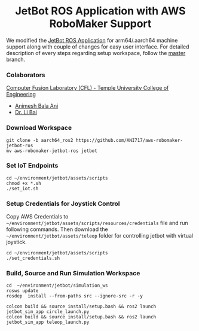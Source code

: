 <p align="center">
  <h1 align="center">JetBot ROS Application with AWS RoboMaker Support</h1>
</p>

We modified the [JetBot ROS Application](https://github.com/jerwallace/aws-robomaker-jetbot-ros) for arm64/.aarch64 machine support along with couple of changes for easy user interface. For detailed description of every steps regarding setup workspace, follow the [master](https://github.com/lbaitemple/aws-robomaker-jetbot-ros) branch.

### Colaborators
[Computer Fusion Laboratory (CFL) - Temple University College of Engineering](https://sites.temple.edu/cflab/people/)
* [Animesh Bala Ani](https://animeshani.com/)
* [Dr. Li Bai](https://engineering.temple.edu/about/faculty-staff/li-bai-lbai)

### Download Workspace
```
git clone -b aarch64_ros2 https://github.com/ANI717/aws-robomaker-jetbot-ros
mv aws-robomaker-jetbot-ros jetbot
```

### Set IoT Endpoints
```
cd ~/environment/jetbot/assets/scripts
chmod +x *.sh
./set_iot.sh
```

### Setup Credentials for Joystick Control
Copy AWS Credentials to `~/environment/jetbot/assets/scripts/resources/credentials` file and run following commands. Then download the `~/environment/jetbot/assets/teleop` folder for controlling jetbot with virtual joystick.
```
cd ~/environment/jetbot/assets/scripts
./set_credentials.sh
```

### Build, Source and Run Simulation Workspace
```
cd  ~/environment/jetbot/simulation_ws
rosws update
rosdep  install --from-paths src --ignore-src -r -y
```
```
colcon build && source install/setup.bash && ros2 launch jetbot_sim_app circle_launch.py
colcon build && source install/setup.bash && ros2 launch jetbot_sim_app teleop_launch.py
```
